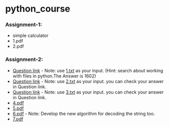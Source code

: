 # python_course

### Assignment-1:
- simple calculator
- 1.pdf
- 2.pdf

### Assignment-2:
- [Question link](https://adventofcode.com/2021/day/1) - Note: use [1.txt](Assignment_2/1.txt) as your input. (Hint: search about working with files in python.The Answer is 1602) 
- [Question link](https://adventofcode.com/2021/day/2) - Note: use [2.txt](Assignment_2/2.txt) as your input. you can check your answer in Question link.
- [Question link](https://adventofcode.com/2021/day/3) - Note: use [3.txt](Assignment_2/3.txt) as your input. you can check your answer in Question link.
- [4.pdf](Assignment_2/4.pdf)
- [5.pdf](Assignment_2/5.pdf)
- [6.pdf](Assignment_2/6.pdf) - Note: Develop the new algorithm for decoding the string too.
- [7.pdf](Assignment_2/7.pdf)
